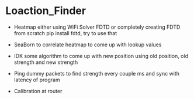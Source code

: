 # Loaction_Finder

- Heatmap either using WiFi Solver FDTD or completely creating FDTD from scratch 
                                            pip install fdtd, try to use that

- SeaBorn to correlate heatmap to come up with lookup values

- IDK some algorithm to come up with new position using old position, old strength and new strength

- Ping dummy packets to find strength every couple ms and sync with latency of program

- Calibration at router 
